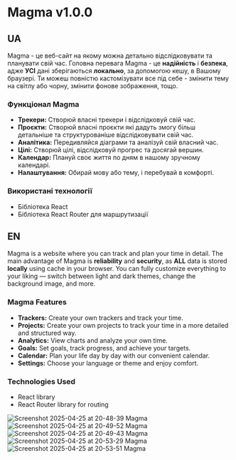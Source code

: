 # Magma v1.0.0
## UA
Magma - це веб-сайт на якому можна детально відслідковувати та планувати свій час.
Головна перевага Magma - це **надійність** і **безпека**, адже **УСІ** дані зберігаються **локально**, за допомогою кешу, в Вашому браузері.
Ти можеш повністю кастомізувати все під себе - змінити тему на світлу або чорну, змінити фонове зображення, тощо.

### Функціонал Magma
- **Трекери:** Створюй власні трекери і відслідковуй свій час.
- **Проєкти:** Створюй власні проєкти які дадуть змогу більш детальніше та структурованіше відслідковувати свій час.
- **Аналітика:** Передивляйся діаграми та аналізуй свій власний час.
- **Цілі:** Створюй цілі, відслідковуй прогрес та досягай вершин.
- **Календар:** Плануй своє життя по дням в нашому зручному календарі.
- **Налаштування:** Обирай мову або тему, і перебувай в комфорті.

### Використані технології
- Бібліотека React
- Бібліотека React Router для маршрутизації

## EN
Magma is a website where you can track and plan your time in detail.
The main advantage of Magma is **reliability** and **security**, as **ALL** data is stored **locally** using cache in your browser.
You can fully customize everything to your liking — switch between light and dark themes, change the background image, and more.

### Magma Features
- **Trackers:** Create your own trackers and track your time.
- **Projects:** Create your own projects to track your time in a more detailed and structured way.
- **Analytics:** View charts and analyze your own time.
- **Goals:** Set goals, track progress, and achieve your targets.
- **Calendar:** Plan your life day by day with our convenient calendar.
- **Settings:** Choose your language or theme and enjoy comfort.

### Technologies Used
- React library
- React Router library for routing

![Screenshot 2025-04-25 at 20-48-39 Magma](https://github.com/user-attachments/assets/2313a39c-10a5-4361-87cf-2e8546647455)
![Screenshot 2025-04-25 at 20-49-52 Magma](https://github.com/user-attachments/assets/6ca09c2b-c970-476d-aa0f-e9871e941b6c)
![Screenshot 2025-04-25 at 20-49-43 Magma](https://github.com/user-attachments/assets/0f333a29-166a-404f-9fe3-c017a58e9d98)
![Screenshot 2025-04-25 at 20-53-29 Magma](https://github.com/user-attachments/assets/03dcd7fa-12c6-4509-b72c-e6b595528f19)
![Screenshot 2025-04-25 at 20-53-51 Magma](https://github.com/user-attachments/assets/759e86bb-d89b-493a-a3d9-39865156f574)
